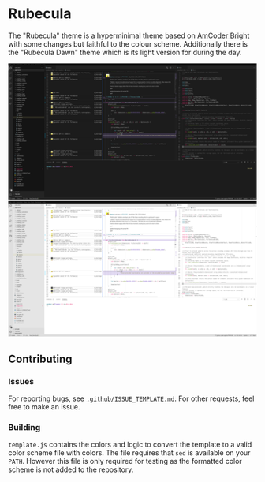 # Rubecula

The "Rubecula" theme is a hyperminimal theme based on [AmCoder Bright](https://github.com/auiWorks/amCoder) with some changes but faithful to the colour scheme. Additionally there is the "Rubecula Dawn" theme which is its light version for during the day.

[![Rubecula](img/rubecula.png)](https://raw.githubusercontent.com/Rubecula/VS-Code/master/img/rubecula.png "Rubecula")
[![Rubecula Dawn](img/rubecula_dawn.png)](https://raw.githubusercontent.com/Rubecula/VS-Code/master/img/rubecula_dawn.png "Rubecula Dawn")

## Contributing

### Issues

For reporting bugs, see [`.github/ISSUE_TEMPLATE.md`](.github/ISSUE_TEMPLATE.md). For other requests, feel free to make an issue.

### Building

`template.js` contains the colors and logic to convert the template to a valid color scheme file with colors. The file requires that `sed` is available on your `PATH`. However this file is only required for testing as the formatted color scheme is not added to the repository.
